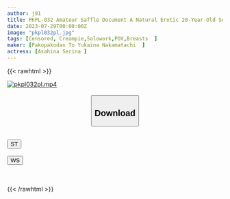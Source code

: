 ```yaml
---
author: j91
title: PKPL-032 Amateur Saffle Document A Natural Erotic 20-Year-Old Serina Asahina Who Likes Creampie H Rather Than Delicious Food
date: 2023-07-29T00:00:00Z
image: "pkpl032pl.jpg"
tags: [Censored, Creampie,Solowork,POV,Breasts	]
maker: [Pakopakodan To Yukaina Nakamatachi  ]
actress: [Asahina Serina ]
---
```



{{< rawhtml >}}

<div class="video" data-videoid="8ZmJ3d32XkS4V0">
    <a href="javascript:;">
        <img src="https://my.j91.asia/posts/pkpl032pl/pkpl032pl.jpg" width="WIDTH" height="HEIGHT" alt="pkpl032pl.mp4" loading="lazy">
    </a>
</div>

<script type="text/javascript" src="https://j91.asia/asset/on-demand-st.js"></script>

<br>
  <link rel="stylesheet" href="https://j91.asia/asset/bs5.css">
  
  <center>
  <button class="btn btn-primary" type="button" data-bs-toggle="collapse" data-bs-target=".multi-collapse" aria-expanded="false" aria-controls="multiCollapseExample1 multiCollapseExample2"><h2>Download</h2></button></center>
</p>
<div class="row">
  <div class="col">
    <div class="collapse multi-collapse" id="multiCollapseExample1">
      <div class="card card-body">
	      	      <br>
<div class="buttons">  
<a href="https://streamtape.to/v/8ZmJ3d32XkS4V0"><button class="btn-hover color-3"><i class="fa fa-download"></i> ST</button></a></div>
    </div>
  </div>
</div>
  <div class="col">
    <div class="collapse multi-collapse" id="multiCollapseExample2">
      <div class="card card-body">
	      <br>
<div class="buttons">
    <a href="https://streamruby.com/in5bn2gl40fw.html"><button class="btn-hover color-9"><i class="fa fa-download"></i> WS</button></a></div>
<br><br>
      </div>
    </div>
  </div>
</div>

{{< /rawhtml >}}
